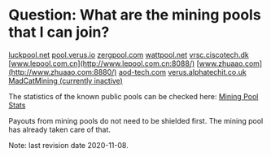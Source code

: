 # Question: What are the mining pools that I can join?

[luckpool.net](https://luckpool.net/verus)
[pool.verus.io](https://pool.verus.io)
[zergpool.com](https://zergpool.com/)
[wattpool.net](https://wattpool.net/ui/verus/stats)
[vrsc.ciscotech.dk](https://vrsc.ciscotech.dk/)
[www.lepool.com.cn](http://www.lepool.com.cn:8088/)
[www.zhuaao.com](http://www.zhuaao.com:8880/)
[aod-tech.com](https://cryptopools.aod-tech.com/)
[verus.alphatechit.co.uk](https://verus.alphatechit.co.uk/)
[MadCatMining (currently inactive)](https://vrsc.mcmpool.eu/)

The statistics of the known public pools can be checked here:
[Mining Pool Stats](https://miningpoolstats.stream/veruscoin)

Payouts from mining pools do not need to be shielded first. The mining pool has already taken care of that.

Note: last revision date 2020-11-08.
